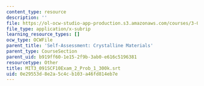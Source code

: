 ```yaml
---
content_type: resource
description: ''
file: https://ol-ocw-studio-app-production.s3.amazonaws.com/courses/3-091sc-introduction-to-solid-state-chemistry-fall-2010/0e29553d8e2a5c4cb103a46fd814eb7e_MIT3_091SCF10Exam_2_Prob_1_300k.vtt
file_type: application/x-subrip
learning_resource_types: []
ocw_type: OCWFile
parent_title: 'Self-Assessment: Crystalline Materials'
parent_type: CourseSection
parent_uid: b919ff60-1e15-2f9b-3ab0-e616c5196381
resourcetype: Other
title: MIT3_091SCF10Exam_2_Prob_1_300k.srt
uid: 0e29553d-8e2a-5c4c-b103-a46fd814eb7e
---
```

